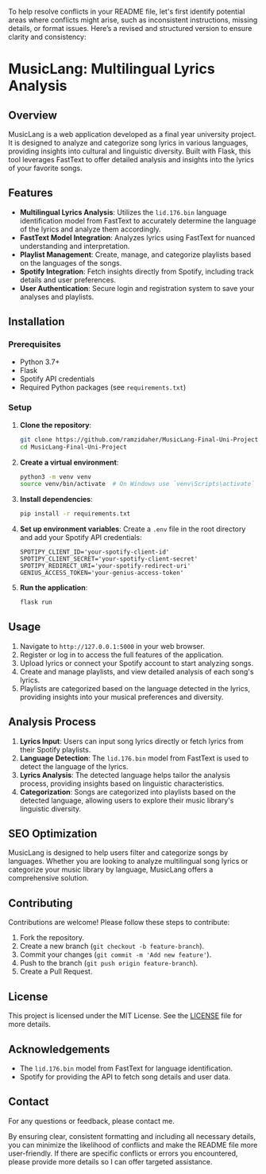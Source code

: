 To help resolve conflicts in your README file, let's first identify potential areas where conflicts might arise, such as inconsistent instructions, missing details, or format issues. Here’s a revised and structured version to ensure clarity and consistency:

# MusicLang: Multilingual Lyrics Analysis

## Overview

MusicLang is a web application developed as a final year university project. It is designed to analyze and categorize song lyrics in various languages, providing insights into cultural and linguistic diversity. Built with Flask, this tool leverages FastText to offer detailed analysis and insights into the lyrics of your favorite songs.

## Features

- **Multilingual Lyrics Analysis**: Utilizes the `lid.176.bin` language identification model from FastText to accurately determine the language of the lyrics and analyze them accordingly.
- **FastText Model Integration**: Analyzes lyrics using FastText for nuanced understanding and interpretation.
- **Playlist Management**: Create, manage, and categorize playlists based on the languages of the songs.
- **Spotify Integration**: Fetch insights directly from Spotify, including track details and user preferences.
- **User Authentication**: Secure login and registration system to save your analyses and playlists.

## Installation

### Prerequisites

- Python 3.7+
- Flask
- Spotify API credentials
- Required Python packages (see `requirements.txt`)

### Setup

1. **Clone the repository**:
   ```bash
   git clone https://github.com/ramzidaher/MusicLang-Final-Uni-Project.git
   cd MusicLang-Final-Uni-Project
   ```

2. **Create a virtual environment**:
   ```bash
   python3 -m venv venv
   source venv/bin/activate  # On Windows use `venv\Scripts\activate`
   ```

3. **Install dependencies**:
   ```bash
   pip install -r requirements.txt
   ```

4. **Set up environment variables**:
   Create a `.env` file in the root directory and add your Spotify API credentials:
   ```env
   SPOTIPY_CLIENT_ID='your-spotify-client-id'
   SPOTIPY_CLIENT_SECRET='your-spotify-client-secret'
   SPOTIPY_REDIRECT_URI='your-spotify-redirect-uri'
   GENIUS_ACCESS_TOKEN='your-genius-access-token'
   ```

5. **Run the application**:
   ```bash
   flask run
   ```

## Usage

1. Navigate to `http://127.0.0.1:5000` in your web browser.
2. Register or log in to access the full features of the application.
3. Upload lyrics or connect your Spotify account to start analyzing songs.
4. Create and manage playlists, and view detailed analysis of each song's lyrics.
5. Playlists are categorized based on the language detected in the lyrics, providing insights into your musical preferences and diversity.

## Analysis Process

1. **Lyrics Input**: Users can input song lyrics directly or fetch lyrics from their Spotify playlists.
2. **Language Detection**: The `lid.176.bin` model from FastText is used to detect the language of the lyrics.
3. **Lyrics Analysis**: The detected language helps tailor the analysis process, providing insights based on linguistic characteristics.
4. **Categorization**: Songs are categorized into playlists based on the detected language, allowing users to explore their music library's linguistic diversity.

## SEO Optimization

MusicLang is designed to help users filter and categorize songs by languages. Whether you are looking to analyze multilingual song lyrics or categorize your music library by language, MusicLang offers a comprehensive solution.

## Contributing

Contributions are welcome! Please follow these steps to contribute:

1. Fork the repository.
2. Create a new branch (`git checkout -b feature-branch`).
3. Commit your changes (`git commit -m 'Add new feature'`).
4. Push to the branch (`git push origin feature-branch`).
5. Create a Pull Request.

## License

This project is licensed under the MIT License. See the [LICENSE](LICENSE) file for more details.

## Acknowledgements

- The `lid.176.bin` model from FastText for language identification.
- Spotify for providing the API to fetch song details and user data.

## Contact

For any questions or feedback, please contact me.

By ensuring clear, consistent formatting and including all necessary details, you can minimize the likelihood of conflicts and make the README file more user-friendly. If there are specific conflicts or errors you encountered, please provide more details so I can offer targeted assistance.
